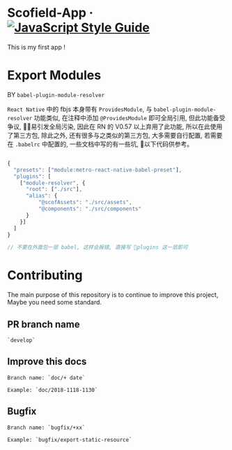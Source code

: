 # Scofield-App · [![JavaScript Style Guide](https://img.shields.io/badge/code_style-standard-brightgreen.svg)](https://standardjs.com)

This is my first app !

# Export Modules

BY `babel-plugin-module-resolver`

`React Native` 中的 fbjs 本身带有 `ProvidesModule`, 与 `babel-plugin-module-resolver` 功能类似,
在注释中添加 `@ProvidesModule` 即可全局引用, 但此功能备受争议, 易引发全局污染, 因此在 RN 的 V0.57 以上弃用了此功能, 所以在此使用了第三方包, 除此之外, 还有很多与之类似的第三方包, 大多需要自行配置, 若需要在 `.babelrc` 中配置的, 一些文档中写的有一些坑, 以下代码供参考。

```JavaScript

{
  "presets": ["module:metro-react-native-babel-preset"],
  "plugins": [
    ["module-resolver", {
      "root": ["./src"],
      "alias": {
          "@scofAssets": "./src/assets",
          "@components": "./src/components"
      }
    }]
  ]
}

// 不要在外面包一层 babel, 这样会报错, 直接写 plugins 这一层即可


```

# Contributing

The main purpose of this repository is to continue to improve this project, Maybe you need some standard.

## PR branch name

    `develop`

## Improve this docs

    Branch name: `doc/+ date`

    Example: `doc/2018-1118-1130`

## Bugfix

    Branch name: `bugfix/+xx`

    Example: `bugfix/export-static-resource`